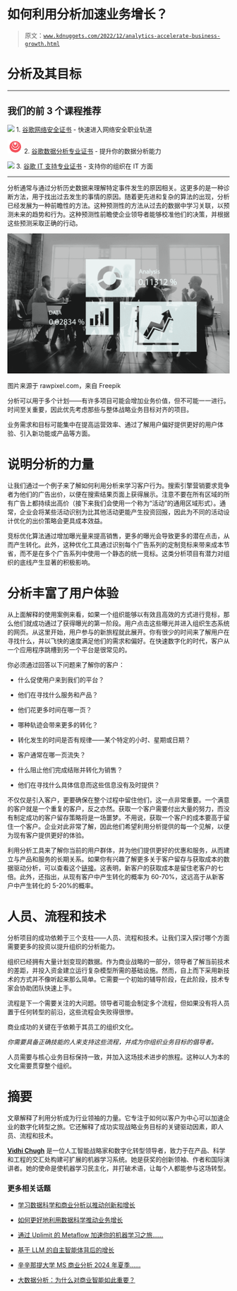 # 如何利用分析加速业务增长？

> 原文：[`www.kdnuggets.com/2022/12/analytics-accelerate-business-growth.html`](https://www.kdnuggets.com/2022/12/analytics-accelerate-business-growth.html)

# 分析及其目标

* * *

## 我们的前 3 个课程推荐

![](img/0244c01ba9267c002ef39d4907e0b8fb.png) 1\. [谷歌网络安全证书](https://www.kdnuggets.com/google-cybersecurity) - 快速进入网络安全职业轨道

![](img/e225c49c3c91745821c8c0368bf04711.png) 2\. [谷歌数据分析专业证书](https://www.kdnuggets.com/google-data-analytics) - 提升你的数据分析能力

![](img/0244c01ba9267c002ef39d4907e0b8fb.png) 3\. [谷歌 IT 支持专业证书](https://www.kdnuggets.com/google-itsupport) - 支持你的组织在 IT 方面

* * *

分析通常与通过分析历史数据来理解特定事件发生的原因相关。这更多的是一种诊断方法，用于找出过去发生的事情的原因。随着更先进和复杂的算法的出现，分析已经发展为一种前瞻性的方法。这种预测性的方法从过去的数据中学习关联，以预测未来的趋势和行为。这种预测性前瞻使企业领导者能够校准他们的决策，并根据这些预测采取正确的行动。

![如何利用分析加速业务增长？](img/b52a462a58c213ca7e18c350645d0590.png)

图片来源于 rawpixel.com，来自 Freepik

分析可以用于多个计划——有许多项目可能会增加业务价值，但不可能一一进行。时间至关重要，因此优先考虑那些与整体战略业务目标对齐的项目。

业务需求和目标可能集中在提高运营效率、通过了解用户偏好提供更好的用户体验、引入新功能或产品等方面。

# 说明分析的力量

让我们通过一个例子来了解如何利用分析来学习客户行为。搜索引擎营销要求竞争者为他们的广告出价，以便在搜索结果页面上获得展示。注意不要在所有区域的所有广告上都持续出高价（接下来我们会使用一个称为“活动”的通用区域形式）。通常，企业会将某些活动识别为比其他活动更能产生投资回报，因此为不同的活动设计优化的出价策略会更具成本效益。

竞标优化算法通过增加曝光量来提高销售，更多的曝光会导致更多的潜在点击，从而产生转化。此外，这种优化工具通过识别每个广告系列的定制竞标来带来成本节省，而不是在多个广告系列中使用一个静态的统一竞标。这类分析项目有潜力对组织的底线产生显著的积极影响。

# 分析丰富了用户体验

从上面解释的使用案例来看，如果一个组织能够以有效且高效的方式进行竞标，那么他们就成功通过了获得曝光的第一阶段。用户点击这些曝光并进入组织生态系统的网页。从这里开始，用户参与的新旅程就此展开。你有很少的时间来了解用户在寻找什么，并以飞快的速度满足他们的需求和偏好。在快速数字化的时代，客户从一个应用程序跳槽到另一个平台是很常见的。

你必须通过回答以下问题来了解你的客户：

+   什么促使用户来到我们的平台？

+   他们在寻找什么服务和产品？

+   他们花更多时间在哪一页？

+   哪种轨迹会带来更多的转化？

+   转化发生的时间是否有规律——某个特定的小时、星期或日期？

+   客户通常在哪一页流失？

+   什么阻止他们完成结账并转化为销售？

+   他们在寻找什么具体信息而这些信息没有及时提供？

不仅仅是引入客户，更要确保在整个过程中留住他们，这一点非常重要。一个满意的客户就是一个重复的客户，反之亦然。获取一个客户需要付出大量的努力，而没有制定成功的客户留存策略将是一场噩梦。不用说，获取一个客户的成本要高于留住一个客户。企业对此非常了解，因此他们希望利用分析提供的每一个见解，以便为现有客户提供更好的体验。

利用分析工具来了解你当前的用户群体，并为他们提供更好的优惠和服务，从而建立与产品和服务的长期关系。如果你有兴趣了解更多关于客户留存与获取成本的数据驱动分析，可以查看这个[链接](https://www.markinblog.com/customer-loyalty-retention-statistics/?gclid=CjwKCAjwpKyYBhB7EiwAU2Hn2a2vGDdTcfj5LA12AM2PGpIYPtbF3da6CCvTYjBaz09sWX4FxN0yTRoCP7UQAvD_BwE#:~:text=Customer%20Acquisition%20vs.%20Retention%20Costs%20Summary)。这表明，新客户的获取成本是留住老客户的七倍。此外，还指出，从现有客户中产生转化的概率为 60-70%，这远高于从新客户中产生转化的 5-20%的概率。

# 人员、流程和技术

分析项目的成功依赖于三个支柱——人员、流程和技术。让我们深入探讨哪个方面需要更多的投资以提升组织的分析能力。

组织已经拥有大量计划变现的数据。作为商业战略的一部分，领导者了解当前技术的差距，并投入资金建立运行复杂模型所需的基础设施。然而，自上而下采用新技术的方式并不像听起来那么简单。它需要一个初始的辅导阶段，在此阶段，技术专家会协助团队快速上手。

流程是下一个需要关注的大问题。领导者可能会制定多个流程，但如果没有将人员置于任何转型的前沿，这些流程会失败得很惨。

商业成功的关键在于依赖于其员工的组织文化。

*你需要具备正确技能的人来支持这些流程，并成为你组织业务目标的倡导者。*

人员需要与核心业务目标保持一致，并加入这场技术进步的旅程。这种以人为本的文化需要贯穿整个组织。

# 摘要

文章解释了利用分析成为行业领袖的力量。它专注于如何以客户为中心可以加速企业的数字化转型之旅。它还解释了成功实现战略业务目标的关键驱动因素，即人员、流程和技术。

**[Vidhi Chugh](https://vidhi-chugh.medium.com/)** 是一位人工智能战略家和数字化转型领导者，致力于在产品、科学和工程的交汇处构建可扩展的机器学习系统。她是获奖的创新领袖、作者和国际演讲者。她的使命是使机器学习民主化，并打破术语，让每个人都能参与这场转型。

### 更多相关话题

+   [学习数据科学和商业分析以推动创新和增长](https://www.kdnuggets.com/2023/08/learn-data-science-business-analytics-drive-innovation-growth.html)

+   [如何更好地利用数据科学推动业务增长](https://www.kdnuggets.com/2022/08/better-leverage-data-science-business-growth.html)

+   [通过 Uplimit 的 Metaflow 加速你的机器学习之旅……](https://www.kdnuggets.com/2023/10/uplimit-accelerate-your-machine-learning-journey-metaflow-mastery-course)

+   [基于 LLM 的自主智能体背后的增长](https://www.kdnuggets.com/the-growth-behind-llmbased-autonomous-agents)

+   [辛辛那提大学 MS 商业分析 2024 年夏季……](https://www.kdnuggets.com/2024/02/uc-business-analytics-summer-2024-information-session)

+   [大数据分析：为什么对商业智能如此重要？](https://www.kdnuggets.com/2023/06/big-data-analytics-crucial-business-intelligence.html)
